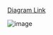 [Diagram Link](https://drawsql.app/teams/alpetg/diagrams/crm)

![image](https://github.com/AlpetGexha/Laravel-CRM/assets/50520333/ba7ce17f-94e0-45e0-9689-81aa701ae653)
